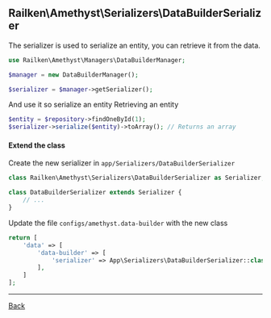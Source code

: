 ## Railken\Amethyst\Serializers\DataBuilderSerializer

The serializer is used to serialize an entity, you can retrieve it from the data.

```php
use Railken\Amethyst\Managers\DataBuilderManager;

$manager = new DataBuilderManager();

$serializer = $manager->getSerializer();

```

And use it so serialize an entity
Retrieving an entity

```php
$entity = $repository->findOneById(1);
$serializer->serialize($entity)->toArray(); // Returns an array

```
#### Extend the class

Create the new serializer in `app/Serializers/DataBuilderSerializer`
```php
class Railken\Amethyst\Serializers\DataBuilderSerializer as Serializer;

class DataBuilderSerializer extends Serializer {
	// ...
}
```
Update the file `configs/amethyst.data-builder` with the new class
```php
return [
    'data' => [
        'data-builder' => [
            'serializer' => App\Serializers\DataBuilderSerializer::class,
        ],
    ]
];
```

---
[Back](index.md)